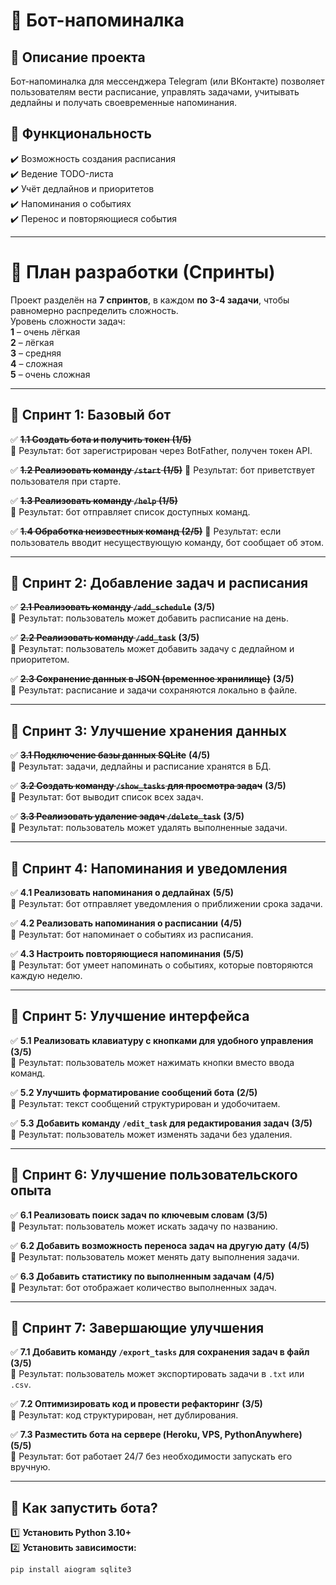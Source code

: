 # 📅 Бот-напоминалка

## 📌 Описание проекта  
Бот-напоминалка для мессенджера Telegram (или ВКонтакте) позволяет пользователям вести расписание, управлять задачами, учитывать дедлайны и получать своевременные напоминания.

## 🚀 Функциональность  
✔️ Возможность создания расписания  
✔️ Ведение TODO-листа  
✔️ Учёт дедлайнов и приоритетов  
✔️ Напоминания о событиях  
✔️ Перенос и повторяющиеся события  

---

# 📆 **План разработки (Спринты)**  
Проект разделён на **7 спринтов**, в каждом **по 3-4 задачи**, чтобы равномерно распределить сложность.  
Уровень сложности задач:  
**1** – очень лёгкая  
**2** – лёгкая  
**3** – средняя  
**4** – сложная  
**5** – очень сложная  

---

## **🔹 Спринт 1: Базовый бот**  
✅ ~~**1.1 Создать бота и получить токен** **(1/5)**~~  
🔹 Результат: бот зарегистрирован через BotFather, получен токен API. 

✅ ~~**1.2 Реализовать команду `/start`** **(1/5)**~~ 
🔹 Результат: бот приветствует пользователя при старте.  

✅ ~~**1.3 Реализовать команду `/help`** **(1/5)**~~  
🔹 Результат: бот отправляет список доступных команд.  

✅ ~~**1.4 Обработка неизвестных команд** **(2/5)**~~
🔹 Результат: если пользователь вводит несуществующую команду, бот сообщает об этом.  

---

## **🔹 Спринт 2: Добавление задач и расписания**  
✅ **~~2.1 Реализовать команду `/add_schedule`~~** **(3/5)**  
🔹 Результат: пользователь может добавить расписание на день.  

✅ **~~2.2 Реализовать команду `/add_task`~~** **(3/5)**  
🔹 Результат: пользователь может добавить задачу с дедлайном и приоритетом.  

✅ **~~2.3 Сохранение данных в JSON (временное хранилище)~~** **(3/5)**  
🔹 Результат: расписание и задачи сохраняются локально в файле.  

---

## **🔹 Спринт 3: Улучшение хранения данных**  
✅ **~~3.1 Подключение базы данных SQLite~~** **(4/5)**  
🔹 Результат: задачи, дедлайны и расписание хранятся в БД.  

✅ **~~3.2 Создать команду `/show_tasks` для просмотра задач~~** **(3/5)**  
🔹 Результат: бот выводит список всех задач.  

✅ **~~3.3 Реализовать удаление задач `/delete_task`~~** **(3/5)**  
🔹 Результат: пользователь может удалять выполненные задачи.  

---

## **🔹 Спринт 4: Напоминания и уведомления**  
✅ **4.1 Реализовать напоминания о дедлайнах** **(5/5)**  
🔹 Результат: бот отправляет уведомления о приближении срока задачи.  

✅ **4.2 Реализовать напоминания о расписании** **(4/5)**  
🔹 Результат: бот напоминает о событиях из расписания.  

✅ **4.3 Настроить повторяющиеся напоминания** **(5/5)**  
🔹 Результат: бот умеет напоминать о событиях, которые повторяются каждую неделю.  

---

## **🔹 Спринт 5: Улучшение интерфейса**  
✅ **5.1 Реализовать клавиатуру с кнопками для удобного управления** **(3/5)**  
🔹 Результат: пользователь может нажимать кнопки вместо ввода команд.  

✅ **5.2 Улучшить форматирование сообщений бота** **(2/5)**  
🔹 Результат: текст сообщений структурирован и удобочитаем.  

✅ **5.3 Добавить команду `/edit_task` для редактирования задач** **(3/5)**  
🔹 Результат: пользователь может изменять задачи без удаления.  

---

## **🔹 Спринт 6: Улучшение пользовательского опыта**  
✅ **6.1 Реализовать поиск задач по ключевым словам** **(3/5)**  
🔹 Результат: пользователь может искать задачу по названию.  

✅ **6.2 Добавить возможность переноса задач на другую дату** **(4/5)**  
🔹 Результат: пользователь может менять дату выполнения задачи.  

✅ **6.3 Добавить статистику по выполненным задачам** **(4/5)**  
🔹 Результат: бот отображает количество выполненных задач.  

---

## **🔹 Спринт 7: Завершающие улучшения**  
✅ **7.1 Добавить команду `/export_tasks` для сохранения задач в файл** **(3/5)**  
🔹 Результат: пользователь может экспортировать задачи в `.txt` или `.csv`.  

✅ **7.2 Оптимизировать код и провести рефакторинг** **(3/5)**  
🔹 Результат: код структурирован, нет дублирования.  

✅ **7.3 Разместить бота на сервере (Heroku, VPS, PythonAnywhere)** **(5/5)**  
🔹 Результат: бот работает 24/7 без необходимости запускать его вручную.  

---

## 🚀 **Как запустить бота?**  
1️⃣ **Установить Python 3.10+**  
2️⃣ **Установить зависимости:**  
```bash
pip install aiogram sqlite3
